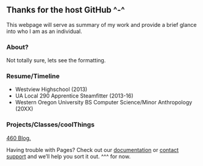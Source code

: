 ## Thanks for the host GitHub ^-^

This webpage will serve as summary of my work and provide a brief glance into who I am as an individual. 

### About?

Not totally sure, lets see the formatting. 

### Resume/Timeline
- Westview Highschool (2013)
- UA Local 290 Apprentice Steamfitter (2013-16)
- Western Oregon University BS Computer Science/Minor Anthropology (20XX)

### Projects/Classes/coolThings
<a href="460blog.md"> 460 Blog. </a>

Having trouble with Pages? Check out our [documentation](https://help.github.com/categories/github-pages-basics/) or [contact support](https://github.com/contact) and we’ll help you sort it out.
^^^ for now. 


<!---
```markdown
Syntax highlighted code block

# Header 1
## Header 2
### Header 3

- Bulleted
- List

1. Numbered
2. List

**Bold** and _Italic_ and `Code` text

[Link](url) and ![Image](src)
```
-->
